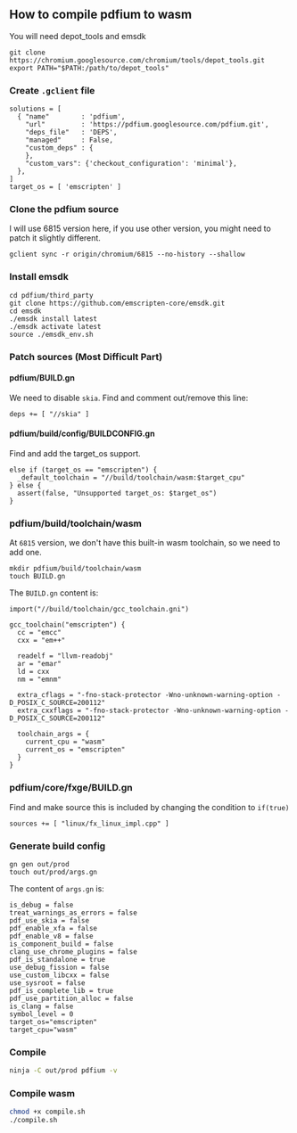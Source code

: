 ## How to compile pdfium to wasm

You will need depot_tools and emsdk

```
git clone https://chromium.googlesource.com/chromium/tools/depot_tools.git
export PATH="$PATH:/path/to/depot_tools"
```

### Create `.gclient` file

```
solutions = [
  { "name"        : 'pdfium',
    "url"         : 'https://pdfium.googlesource.com/pdfium.git',
    "deps_file"   : 'DEPS',
    "managed"     : False,
    "custom_deps" : {
    },
    "custom_vars": {'checkout_configuration': 'minimal'},
  },
]
target_os = [ 'emscripten' ]
```

### Clone the pdfium source

I will use 6815 version here, if you use other version, you might need to patch it slightly different.

```
gclient sync -r origin/chromium/6815 --no-history --shallow
```

### Install emsdk

```
cd pdfium/third_party
git clone https://github.com/emscripten-core/emsdk.git
cd emsdk
./emsdk install latest
./emsdk activate latest
source ./emsdk_env.sh
```

### Patch sources (Most Difficult Part)

#### pdfium/BUILD.gn

We need to disable `skia`. Find and comment out/remove this line:

```
deps += [ "//skia" ]
```

#### pdfium/build/config/BUILDCONFIG.gn

Find and add the target_os support.

```
else if (target_os == "emscripten") {
  _default_toolchain = "//build/toolchain/wasm:$target_cpu"
} else {
  assert(false, "Unsupported target_os: $target_os")
}
```

### pdfium/build/toolchain/wasm

At `6815` version, we don't have this built-in wasm toolchain, so we need to add one. 

```
mkdir pdfium/build/toolchain/wasm
touch BUILD.gn
```

The `BUILD.gn` content is:

```
import("//build/toolchain/gcc_toolchain.gni")

gcc_toolchain("emscripten") {
  cc = "emcc"
  cxx = "em++"

  readelf = "llvm-readobj"
  ar = "emar"
  ld = cxx
  nm = "emnm"

  extra_cflags = "-fno-stack-protector -Wno-unknown-warning-option -D_POSIX_C_SOURCE=200112"
  extra_cxxflags = "-fno-stack-protector -Wno-unknown-warning-option -D_POSIX_C_SOURCE=200112"

  toolchain_args = {
    current_cpu = "wasm"
    current_os = "emscripten"
  }
}
```

### pdfium/core/fxge/BUILD.gn

Find and make source this is included by changing the condition to `if(true)`

```
sources += [ "linux/fx_linux_impl.cpp" ]
```

### Generate build config

```
gn gen out/prod
touch out/prod/args.gn
```

The content of `args.gn` is:

```
is_debug = false
treat_warnings_as_errors = false
pdf_use_skia = false
pdf_enable_xfa = false
pdf_enable_v8 = false
is_component_build = false
clang_use_chrome_plugins = false
pdf_is_standalone = true
use_debug_fission = false
use_custom_libcxx = false
use_sysroot = false
pdf_is_complete_lib = true
pdf_use_partition_alloc = false
is_clang = false
symbol_level = 0
target_os="emscripten"
target_cpu="wasm"
```

### Compile

```sh
ninja -C out/prod pdfium -v
```

### Compile wasm

```sh
chmod +x compile.sh
./compile.sh
```
